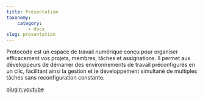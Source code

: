```yaml
---
title: Présentation
taxonomy:
    category:
        - docs
slug: presentation
---
```


Protocode est un espace de travail numérique conçu pour organiser efficacement vos projets, membres, tâches et assignations. Il permet aux développeurs de démarrer des environnements de travail préconfigurés en un clic, facilitant ainsi la gestion et le développement simultané de multiples tâches sans reconfiguration constante.

[plugin:youtube](https://www.youtube.com/watch?v=1H_megQzl_Q)